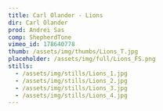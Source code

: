 ```yaml
---
title: Carl Olander - Lions
dir: Carl Olander
prod: Andrei Sas
comp: ShepherdTone
vimeo_id: 178640778
thumb: /assets/img/thumbs/Lions_T.jpg
placeholder: /assets/img/full/Lions_FS.png
stills:
  - /assets/img/stills/Lions_1.jpg
  - /assets/img/stills/Lions_2.jpg
  - /assets/img/stills/Lions_3.jpg
  - /assets/img/stills/Lions_4.jpg
---
```


